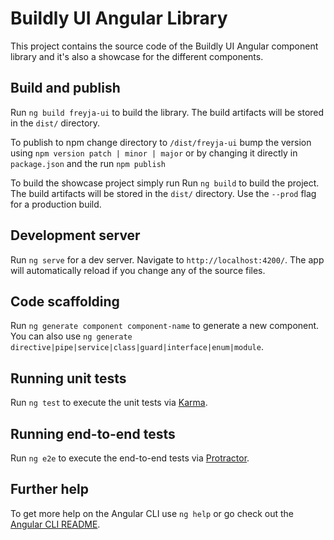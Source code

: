 # Buildly UI Angular Library

This project contains the source code of the Buildly UI Angular component library and it's also a showcase for the different components.

## Build and publish

Run `ng build freyja-ui` to build the library. The build artifacts will be stored in the `dist/` directory.

To publish to npm change directory to `/dist/freyja-ui` bump the version using `npm version patch | minor | major` or by changing it directly in `package.json` and the run `npm publish`


To build the showcase project simply run Run `ng build` to build the project. The build artifacts will be stored in the `dist/` directory. Use the `--prod` flag for a production build.

## Development server

Run `ng serve` for a dev server. Navigate to `http://localhost:4200/`. The app will automatically reload if you change any of the source files.

## Code scaffolding

Run `ng generate component component-name` to generate a new component. You can also use `ng generate directive|pipe|service|class|guard|interface|enum|module`.

## Running unit tests

Run `ng test` to execute the unit tests via [Karma](https://karma-runner.github.io).

## Running end-to-end tests

Run `ng e2e` to execute the end-to-end tests via [Protractor](http://www.protractortest.org/).

## Further help

To get more help on the Angular CLI use `ng help` or go check out the [Angular CLI README](https://github.com/angular/angular-cli/blob/master/README.md).
